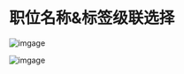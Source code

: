 # 职位名称&标签级联选择


![imgage](https://github.com/songhejia/lagou-jobtype/blob/feature/%E5%9B%9B%E7%BA%A7%E7%BA%A7%E8%81%94/doc/image/img-1.jpg)


![imgage](https://github.com/songhejia/lagou-jobtype/blob/feature/%E5%9B%9B%E7%BA%A7%E7%BA%A7%E8%81%94/doc/image/img-2.jpg)
